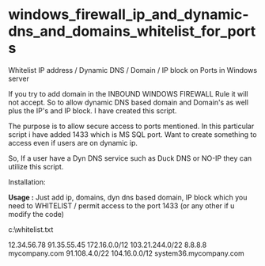 # windows_firewall_ip_and_dynamic-dns_and_domains_whitelist_for_ports
Whitelist IP address / Dynamic DNS / Domain / IP block on Ports in Windows server


If you try to add domain in the INBOUND WINDOWS FIREWALL Rule it will not accept.
So to allow dynamic DNS based domain and Domain's as well plus the IP's and IP block.
I have created this script.

The purpose is to allow secure access to ports mentioned. In this particular script i have 
added 1433 which is MS SQL port. Want to create something to access even if users are on dynamic ip.

So, If a user have a Dyn DNS service such as Duck DNS or NO-IP they can utilize this script.

Installation:


**Usage :**
Just add ip, domains, dyn dns based domain, IP block which you need to WHITELIST / permit access to the port 1433 (or any other if u modify the code)

c:\whitelist.txt

12.34.56.78
91.35.55.45
172.16.0.0/12
103.21.244.0/22
8.8.8.8
mycompany.com
91.108.4.0/22
104.16.0.0/12
system36.mycompany.com

